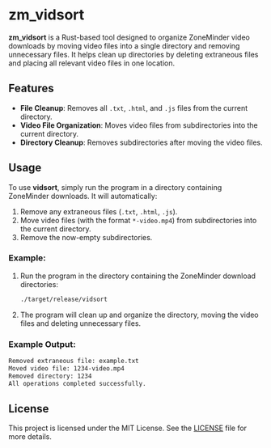 # zm_vidsort

**zm_vidsort** is a Rust-based tool designed to organize ZoneMinder video downloads by moving video files into a single directory and removing unnecessary files. It helps clean up directories by deleting extraneous files and placing all relevant video files in one location.

## Features

- **File Cleanup**: Removes all `.txt`, `.html`, and `.js` files from the current directory.
- **Video File Organization**: Moves video files from subdirectories into the current directory.
- **Directory Cleanup**: Removes subdirectories after moving the video files.

## Usage

To use **vidsort**, simply run the program in a directory containing ZoneMinder downloads. It will automatically:

1. Remove any extraneous files (`.txt`, `.html`, `.js`).
2. Move video files (with the format `*-video.mp4`) from subdirectories into the current directory.
3. Remove the now-empty subdirectories.

### Example:

1. Run the program in the directory containing the ZoneMinder download directories:

   ```bash
   ./target/release/vidsort
   ```

2. The program will clean up and organize the directory, moving the video files and deleting unnecessary files.

### Example Output:

```bash
Removed extraneous file: example.txt
Moved video file: 1234-video.mp4
Removed directory: 1234
All operations completed successfully.
```

## License

This project is licensed under the MIT License. See the [LICENSE](LICENSE) file for more details.
